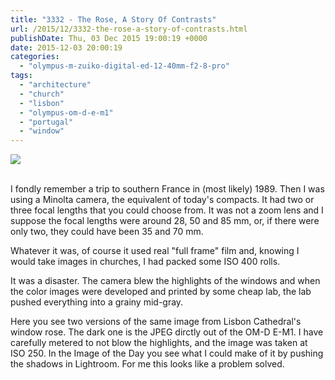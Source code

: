```yaml
---
title: "3332 - The Rose, A Story Of Contrasts"
url: /2015/12/3332-the-rose-a-story-of-contrasts.html
publishDate: Thu, 03 Dec 2015 19:00:19 +0000
date: 2015-12-03 20:00:19
categories: 
  - "olympus-m-zuiko-digital-ed-12-40mm-f2-8-pro"
tags: 
  - "architecture"
  - "church"
  - "lisbon"
  - "olympus-om-d-e-m1"
  - "portugal"
  - "window"
---
```

<div class="container">
<div class="center"><a target="_blank" href="https://d25zfm9zpd7gm5.cloudfront.net/1200x1200/2015/20150903_110027_lr.jpg"><img class="webfeedsFeaturedVisual" src="https://d25zfm9zpd7gm5.cloudfront.net/0600x0600/2015/20150903_110027_lr.jpg" /></a></div>
</div>
<br />

I fondly remember a trip to southern France in (most likely) 1989. Then I was using a Minolta camera, the equivalent of today's compacts. It had two or three focal lengths that you could choose from. It was not a zoom lens and I suppose the focal lengths were around 28, 50 and 85&nbsp;mm, or, if there were only two, they could have been 35 and 70&nbsp;mm.

Whatever it was, of course it used real "full frame" film and, knowing I would take images in churches, I had packed some ISO&nbsp;400 rolls.

<a target="_blank" href="https://d25zfm9zpd7gm5.cloudfront.net/1200x1200/2015/20150903_110027.JPG"><img style="margin: 0pt 0px 0pt 10px; float: right;" src="https://d25zfm9zpd7gm5.cloudfront.net/0150x0150/2015/20150903_110027.JPG" alt="" border="0" /></a> It was a disaster. The camera blew the highlights of the windows and when the color images were developed and printed by some cheap lab, the lab pushed everything into a grainy mid-gray.

Here you see two versions of the same image from Lisbon Cathedral's window rose. The dark one is the JPEG dirctly out of the OM-D E-M1. I have carefully metered to not blow the highlights, and the image was taken at ISO&nbsp;250. In the Image of the Day you see what I could make of it by pushing the shadows in Lightroom. For me this looks like a problem solved.
